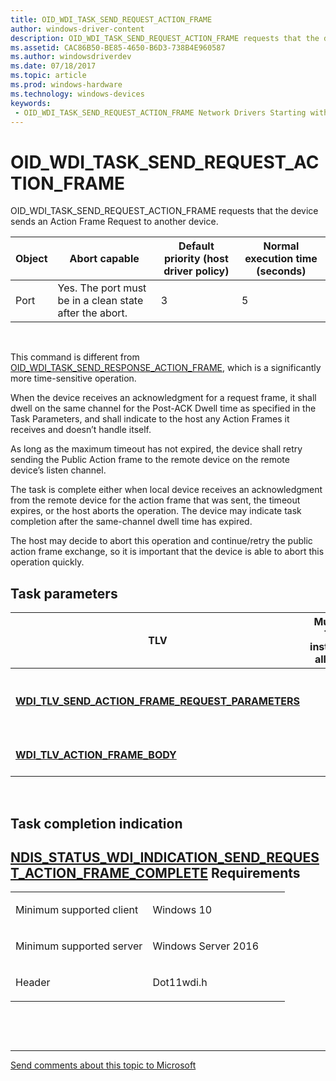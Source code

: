 ```yaml
---
title: OID_WDI_TASK_SEND_REQUEST_ACTION_FRAME
author: windows-driver-content
description: OID_WDI_TASK_SEND_REQUEST_ACTION_FRAME requests that the device sends an Action Frame Request to another device.
ms.assetid: CAC86B50-BE85-4650-B6D3-738B4E960587
ms.author: windowsdriverdev 
ms.date: 07/18/2017 
ms.topic: article 
ms.prod: windows-hardware 
ms.technology: windows-devices 
keywords:
 - OID_WDI_TASK_SEND_REQUEST_ACTION_FRAME Network Drivers Starting with Windows Vista
---
```


# OID\_WDI\_TASK\_SEND\_REQUEST\_ACTION\_FRAME


OID\_WDI\_TASK\_SEND\_REQUEST\_ACTION\_FRAME requests that the device sends an Action Frame Request to another device.

| Object | Abort capable                                           | Default priority (host driver policy) | Normal execution time (seconds) |
|--------|---------------------------------------------------------|---------------------------------------|---------------------------------|
| Port   | Yes. The port must be in a clean state after the abort. | 3                                     | 5                               |

 

This command is different from [OID\_WDI\_TASK\_SEND\_RESPONSE\_ACTION\_FRAME](oid-wdi-task-send-response-action-frame.md), which is a significantly more time-sensitive operation.

When the device receives an acknowledgment for a request frame, it shall dwell on the same channel for the Post-ACK Dwell time as specified in the Task Parameters, and shall indicate to the host any Action Frames it receives and doesn’t handle itself.

As long as the maximum timeout has not expired, the device shall retry sending the Public Action frame to the remote device on the remote device’s listen channel.

The task is complete either when local device receives an acknowledgment from the remote device for the action frame that was sent, the timeout expires, or the host aborts the operation. The device may indicate task completion after the same-channel dwell time has expired.

The host may decide to abort this operation and continue/retry the public action frame exchange, so it is important that the device is able to abort this operation quickly.

## Task parameters


| TLV                                                                                                             | Multiple TLV instances allowed | Optional | Description                                     |
|-----------------------------------------------------------------------------------------------------------------|--------------------------------|----------|-------------------------------------------------|
| [**WDI\_TLV\_SEND\_ACTION\_FRAME\_REQUEST\_PARAMETERS**](https://msdn.microsoft.com/library/windows/hardware/dn898053) |                                |          | Parameters for sending an Action Frame Request. |
| [**WDI\_TLV\_ACTION\_FRAME\_BODY**](https://msdn.microsoft.com/library/windows/hardware/dn926118)                                         |                                |          | The Action Frame body.                          |

 

## Task completion indication


[NDIS\_STATUS\_WDI\_INDICATION\_SEND\_REQUEST\_ACTION\_FRAME\_COMPLETE](ndis-status-wdi-indication-send-request-action-frame-complete.md)
Requirements
------------

<table>
<colgroup>
<col width="50%" />
<col width="50%" />
</colgroup>
<tbody>
<tr class="odd">
<td><p>Minimum supported client</p></td>
<td><p>Windows 10</p></td>
</tr>
<tr class="even">
<td><p>Minimum supported server</p></td>
<td><p>Windows Server 2016</p></td>
</tr>
<tr class="odd">
<td><p>Header</p></td>
<td>Dot11wdi.h</td>
</tr>
</tbody>
</table>

 

 


--------------------
[Send comments about this topic to Microsoft](mailto:wsddocfb@microsoft.com?subject=Documentation%20feedback%20%5Bnetvista\netvista%5D:%20OID_WDI_TASK_SEND_REQUEST_ACTION_FRAME%20%20RELEASE:%20%286/30/2017%29&body=%0A%0APRIVACY%20STATEMENT%0A%0AWe%20use%20your%20feedback%20to%20improve%20the%20documentation.%20We%20don't%20use%20your%20email%20address%20for%20any%20other%20purpose,%20and%20we'll%20remove%20your%20email%20address%20from%20our%20system%20after%20the%20issue%20that%20you're%20reporting%20is%20fixed.%20While%20we're%20working%20to%20fix%20this%20issue,%20we%20might%20send%20you%20an%20email%20message%20to%20ask%20for%20more%20info.%20Later,%20we%20might%20also%20send%20you%20an%20email%20message%20to%20let%20you%20know%20that%20we've%20addressed%20your%20feedback.%0A%0AFor%20more%20info%20about%20Microsoft's%20privacy%20policy,%20see%20http://privacy.microsoft.com/default.aspx. "Send comments about this topic to Microsoft")


